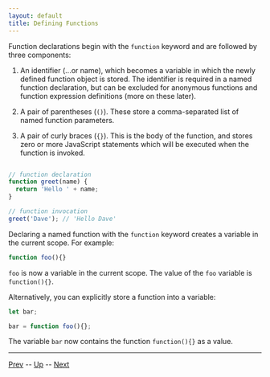 ```yaml
---
layout: default
title: Defining Functions
---
```


Function declarations begin with the `function` keyword and are followed by three components:

  1. An identifier (...or name), which becomes a variable in which the newly defined function object is stored. The identifier is required in a named function declaration, but can be excluded for anonymous functions and function expression definitions (more on these later).

  1. A pair of parentheses (`()`). These store a comma-separated list of named function parameters.

  1. A pair of curly braces (`{}`). This is the body of the function, and stores zero or more JavaScript statements which will be executed when the function is invoked.

```javascript

// function declaration
function greet(name) {
  return 'Hello ' + name;
}

// function invocation
greet('Dave'); // 'Hello Dave'
```

Declaring a named function with the `function` keyword creates a variable in the current scope. For example:

```js
function foo(){}
```

`foo` is now a variable in the current scope. The value of the `foo` variable is `function(){}`.

Alternatively, you can explicitly store a function into a variable:

```js
let bar;

bar = function foo(){};
```


The variable `bar` now contains the function `function(){}` as a value.

<hr>

[Prev](README.md) -- [Up](README.md) -- [Next](parameters.md)

